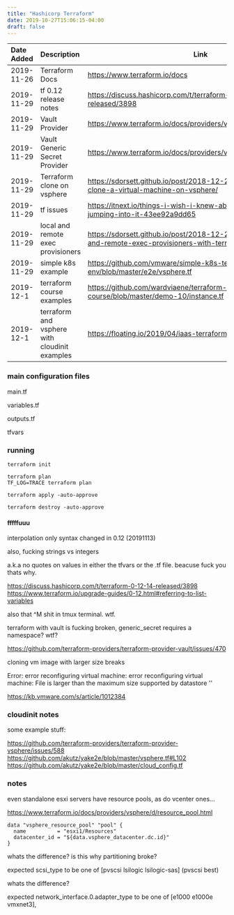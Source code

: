 ```yaml
---
title: "Hashicorp Terraform"
date: 2019-10-27T15:06:15-04:00
draft: false
---
```

|Date Added|Description|Link|
|:---|:---|---|
|2019-11-26| Terraform Docs | https://www.terraform.io/docs|
|2019-11-29|tf 0.12 release notes | https://discuss.hashicorp.com/t/terraform-0-12-14-released/3898|
|2019-11-29| Vault Provider | https://www.terraform.io/docs/providers/vault/index.html|
|2019-11-29| Vault Generic Secret Provider | https://www.terraform.io/docs/providers/vault/d/generic_secret.html|
|2019-11-29| Terraform clone on vsphere| https://sdorsett.github.io/post/2018-12-24-using-terraform-to-clone-a-virtual-machine-on-vsphere/ | 
|2019-11-29|tf issues | https://itnext.io/things-i-wish-i-knew-about-terraform-before-jumping-into-it-43ee92a9dd65|
|2019-11-29|local and remote exec provisioners |https://sdorsett.github.io/post/2018-12-26-using-local-exec-and-remote-exec-provisioners-with-terraform/|
|2019-11-29|simple k8s example | https://github.com/vmware/simple-k8s-test-env/blob/master/e2e/vsphere.tf|
|2019-12-1|terraform course examples|https://github.com/wardviaene/terraform-course/blob/master/demo-10/instance.tf|
|2019-12-1|terraform and vsphere with cloudinit examples|https://floating.io/2019/04/iaas-terraform-and-vsphere/|

### main configuration files

main.tf

variables.tf

outputs.tf

tfvars


### running
```
terraform init

terraform plan
TF_LOG=TRACE terraform plan

terraform apply -auto-approve

terraform destroy -auto-approve

```


#### fffffuuu

interpolation only syntax changed in 0.12 (20191113)

also, fucking strings vs integers

a.k.a no quotes on values in either the tfvars or the .tf file. beacuse fuck you thats why.

https://discuss.hashicorp.com/t/terraform-0-12-14-released/3898
https://www.terraform.io/upgrade-guides/0-12.html#referring-to-list-variables

also that ^M shit in tmux terminal. wtf.

terraform with vault is fucking broken, generic_secret requires a namespace? wtf?

https://github.com/terraform-providers/terraform-provider-vault/issues/470

cloning vm image with larger size breaks

Error: error reconfiguring virtual machine: error reconfiguring virtual machine: File  is larger than the maximum size supported by datastore ''

https://kb.vmware.com/s/article/1012384

### cloudinit notes


some example stuff:

https://github.com/terraform-providers/terraform-provider-vsphere/issues/588
https://github.com/akutz/yake2e/blob/master/vsphere.tf#L102
https://github.com/akutz/yake2e/blob/master/cloud_config.tf

### notes

even standalone esxi servers have resource pools, as do vcenter ones...

https://www.terraform.io/docs/providers/vsphere/d/resource_pool.html

```
data "vsphere_resource_pool" "pool" {
  name          = "esxi1/Resources"
  datacenter_id = "${data.vsphere_datacenter.dc.id}"
}
```

whats the difference? is this why partitioning broke?
 
 expected scsi_type to be one of [pvscsi lsilogic lsilogic-sas] (pvscsi best)


whats the difference?

expected network_interface.0.adapter_type to be one of [e1000 e1000e vmxnet3],
